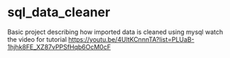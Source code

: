 # sql_data_cleaner
Basic project describing how imported data is cleaned using mysql
watch the video for tutorial
https://youtu.be/4UltKCnnnTA?list=PLUaB-1hjhk8FE_XZ87vPPSfHqb6OcM0cF
